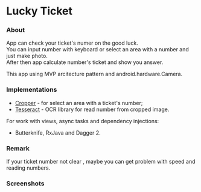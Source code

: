 # Lucky Ticket

### About
App can check your ticket's numer on the good luck. <br />
You can input number with keyboard or select an area with a number and just make photo. <br />
After then app calculate number's ticket and show you answer.<br />

This app using MVP arcitecture pattern and android.hardware.Camera.

### Implementations
* [Cropper](https://github.com/edmodo/cropper) - for select an area with a ticket's number;
* [Tesseract](https://github.com/rmtheis/tess-two) - OCR library for read number from cropped image.

For work with views, async tasks and dependency injections:<br />
* Butterknife, RxJava and Dagger 2.

### Remark
If your ticket number not clear , maybe you can get problem with speed and reading numbers.

### Screenshots
